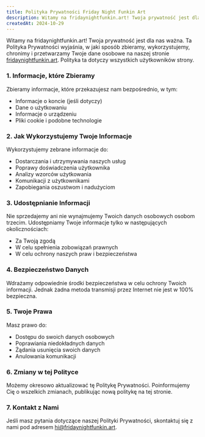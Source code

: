 ```yaml
---
title: Polityka Prywatności Friday Night Funkin Art
description: Witamy na fridaynightfunkin.art! Twoja prywatność jest dla nas ważna. Ta Polityka Prywatności wyjaśnia, w jaki sposób zbieramy, wykorzystujemy, chronimy i przetwarzamy Twoje dane osobowe na naszej stronie. Polityka ta dotyczy wszystkich użytkowników strony.
createdAt: 2024-10-29
---
```


Witamy na fridaynightfunkin.art! Twoja prywatność jest dla nas ważna. Ta Polityka Prywatności wyjaśnia, w jaki sposób zbieramy, wykorzystujemy, chronimy i przetwarzamy Twoje dane osobowe na naszej stronie [fridaynightfunkin.art](https://fridaynightfunkin.art/). Polityka ta dotyczy wszystkich użytkowników strony.

### 1. Informacje, które Zbieramy

Zbieramy informacje, które przekazujesz nam bezpośrednio, w tym:
- Informacje o koncie (jeśli dotyczy)
- Dane o użytkowaniu
- Informacje o urządzeniu
- Pliki cookie i podobne technologie

### 2. Jak Wykorzystujemy Twoje Informacje

Wykorzystujemy zebrane informacje do:
- Dostarczania i utrzymywania naszych usług
- Poprawy doświadczenia użytkownika
- Analizy wzorców użytkowania
- Komunikacji z użytkownikami
- Zapobiegania oszustwom i nadużyciom

### 3. Udostępnianie Informacji

Nie sprzedajemy ani nie wynajmujemy Twoich danych osobowych osobom trzecim. Udostępniamy Twoje informacje tylko w następujących okolicznościach:
- Za Twoją zgodą
- W celu spełnienia zobowiązań prawnych
- W celu ochrony naszych praw i bezpieczeństwa

### 4. Bezpieczeństwo Danych

Wdrażamy odpowiednie środki bezpieczeństwa w celu ochrony Twoich informacji. Jednak żadna metoda transmisji przez Internet nie jest w 100% bezpieczna.

### 5. Twoje Prawa

Masz prawo do:
- Dostępu do swoich danych osobowych
- Poprawiania niedokładnych danych
- Żądania usunięcia swoich danych
- Anulowania komunikacji

### 6. Zmiany w tej Polityce

Możemy okresowo aktualizować tę Politykę Prywatności. Poinformujemy Cię o wszelkich zmianach, publikując nową politykę na tej stronie.

### 7. Kontakt z Nami

Jeśli masz pytania dotyczące naszej Polityki Prywatności, skontaktuj się z nami pod adresem [hi@fridaynightfunkin.art](mailto:hi@fridaynightfunkin.art). 
